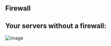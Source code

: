 ## Firewall
## Your servers without a firewall:

![image](https://github.com/Smambo/alx-system_engineering-devops/assets/113464914/532047d4-dd22-4049-9aaf-34bb28e69ff5)
